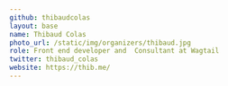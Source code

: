 ```yaml
---
github: thibaudcolas
layout: base
name: Thibaud Colas
photo_url: /static/img/organizers/thibaud.jpg
role: Front end developer and  Consultant at Wagtail
twitter: thibaud_colas
website: https://thib.me/
---
```

